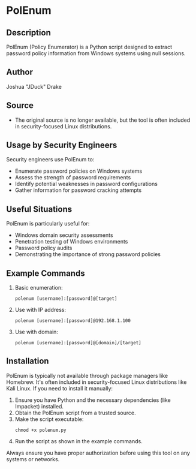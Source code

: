 # PolEnum

## Description
PolEnum (Policy Enumerator) is a Python script designed to extract password policy information from Windows systems using null sessions.

## Author
Joshua "JDuck" Drake

## Source
- The original source is no longer available, but the tool is often included in security-focused Linux distributions.

## Usage by Security Engineers
Security engineers use PolEnum to:
- Enumerate password policies on Windows systems
- Assess the strength of password requirements
- Identify potential weaknesses in password configurations
- Gather information for password cracking attempts

## Useful Situations
PolEnum is particularly useful for:
- Windows domain security assessments
- Penetration testing of Windows environments
- Password policy audits
- Demonstrating the importance of strong password policies

## Example Commands
1. Basic enumeration:
   ```
   polenum [username]:[password]@[target]
   ```

2. Use with IP address:
   ```
   polenum [username]:[password]@192.168.1.100
   ```

3. Use with domain:
   ```
   polenum [username]:[password]@[domain]/[target]
   ```

## Installation
PolEnum is typically not available through package managers like Homebrew. It's often included in security-focused Linux distributions like Kali Linux. If you need to install it manually:

1. Ensure you have Python and the necessary dependencies (like Impacket) installed.
2. Obtain the PolEnum script from a trusted source.
3. Make the script executable:
   ```
   chmod +x polenum.py
   ```
4. Run the script as shown in the example commands.

Always ensure you have proper authorization before using this tool on any systems or networks.
